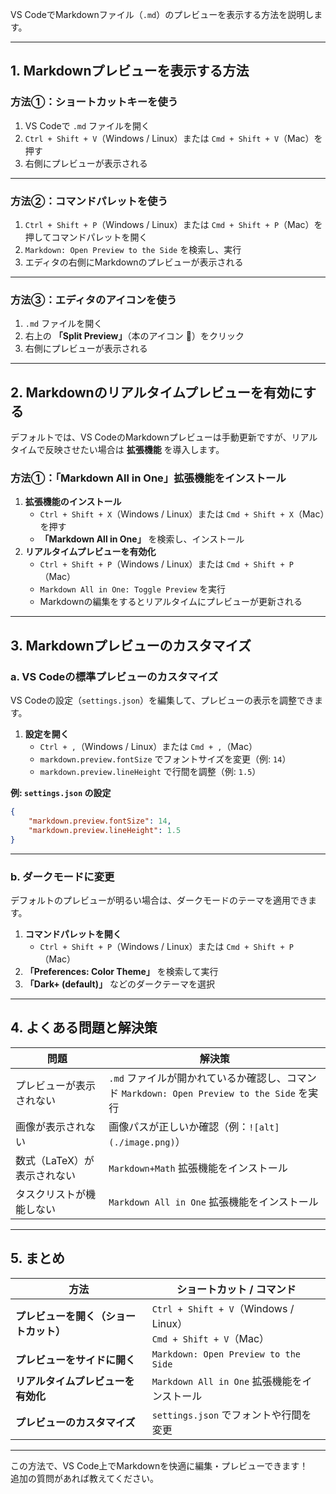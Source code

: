 VS CodeでMarkdownファイル（`.md`）のプレビューを表示する方法を説明します。

---

## **1. Markdownプレビューを表示する方法**
### **方法①：ショートカットキーを使う**
1. VS Codeで `.md` ファイルを開く
2. `Ctrl + Shift + V`（Windows / Linux）または `Cmd + Shift + V`（Mac）を押す
3. 右側にプレビューが表示される

---

### **方法②：コマンドパレットを使う**
1. `Ctrl + Shift + P`（Windows / Linux）または `Cmd + Shift + P`（Mac）を押してコマンドパレットを開く
2. `Markdown: Open Preview to the Side` を検索し、実行
3. エディタの右側にMarkdownのプレビューが表示される

---

### **方法③：エディタのアイコンを使う**
1. `.md` ファイルを開く
2. 右上の **「Split Preview」**（本のアイコン 📖）をクリック
3. 右側にプレビューが表示される

---

## **2. Markdownのリアルタイムプレビューを有効にする**
デフォルトでは、VS CodeのMarkdownプレビューは手動更新ですが、リアルタイムで反映させたい場合は **拡張機能** を導入します。

### **方法①：「Markdown All in One」拡張機能をインストール**
1. **拡張機能のインストール**
   - `Ctrl + Shift + X`（Windows / Linux）または `Cmd + Shift + X`（Mac）を押す
   - **「Markdown All in One」** を検索し、インストール
2. **リアルタイムプレビューを有効化**
   - `Ctrl + Shift + P`（Windows / Linux）または `Cmd + Shift + P`（Mac）
   - `Markdown All in One: Toggle Preview` を実行
   - Markdownの編集をするとリアルタイムにプレビューが更新される

---

## **3. Markdownプレビューのカスタマイズ**
### **a. VS Codeの標準プレビューのカスタマイズ**
VS Codeの設定（`settings.json`）を編集して、プレビューの表示を調整できます。

1. **設定を開く**
   - `Ctrl + ,`（Windows / Linux）または `Cmd + ,`（Mac）
   - `markdown.preview.fontSize` でフォントサイズを変更（例: `14`）
   - `markdown.preview.lineHeight` で行間を調整（例: `1.5`）

**例: `settings.json` の設定**
```json
{
    "markdown.preview.fontSize": 14,
    "markdown.preview.lineHeight": 1.5
}
```

---

### **b. ダークモードに変更**
デフォルトのプレビューが明るい場合は、ダークモードのテーマを適用できます。

1. **コマンドパレットを開く**
   - `Ctrl + Shift + P`（Windows / Linux）または `Cmd + Shift + P`（Mac）
2. **「Preferences: Color Theme」** を検索して実行
3. **「Dark+ (default)」** などのダークテーマを選択

---

## **4. よくある問題と解決策**
| 問題 | 解決策 |
|------|------|
| プレビューが表示されない | `.md` ファイルが開かれているか確認し、コマンド `Markdown: Open Preview to the Side` を実行 |
| 画像が表示されない | 画像パスが正しいか確認（例：`![alt](./image.png)`） |
| 数式（LaTeX）が表示されない | `Markdown+Math` 拡張機能をインストール |
| タスクリストが機能しない | `Markdown All in One` 拡張機能をインストール |

---

## **5. まとめ**
| 方法 | ショートカット / コマンド |
|------|----------------|
| **プレビューを開く（ショートカット）** | `Ctrl + Shift + V`（Windows / Linux）<br>`Cmd + Shift + V`（Mac） |
| **プレビューをサイドに開く** | `Markdown: Open Preview to the Side` |
| **リアルタイムプレビューを有効化** | `Markdown All in One` 拡張機能をインストール |
| **プレビューのカスタマイズ** | `settings.json` でフォントや行間を変更 |

---

この方法で、VS Code上でMarkdownを快適に編集・プレビューできます！  
追加の質問があれば教えてください。